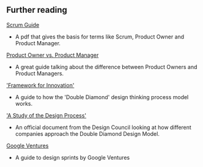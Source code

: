 ## Further reading

[Scrum Guide](https://scrumguides.org/docs/scrumguide/v2020/2020-Scrum-Guide-US.pdf#zoom=100)

- A pdf that gives the basis for terms like Scrum, Product Owner and Product Manager.

[Product Owner vs. Product Manager](https://www.productboard.com/blog/product-owner-vs-product-manager/)

- A great guide talking about the difference between Product Owners and Product Managers.

['Framework for Innovation'](https://www.designcouncil.org.uk/our-resources/framework-for-innovation/)

- A guide to how the 'Double Diamond' design thinking process model works.

['A Study of the Design Process'](https://www.designcouncil.org.uk/fileadmin/uploads/dc/Documents/ElevenLessons_Design_Council%2520%25282%2529.pdf)

- An official document from the Design Council looking at how different companies approach the Double Diamond Design Model.

[Google Ventures](http://www.gv.com/sprint/)

- A guide to design sprints by Google Ventures
